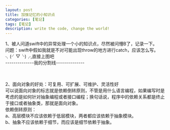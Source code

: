 ```yaml
---
layout: post
title: 加强记忆的小知识点
categories: [笔记]
tags: [笔记]
description: write the code, change the world!
---
```

1、被人问道swift中的异常处理一个小的知识点，尽然被问懵B了，记录一下。<br/>
问题：swift中假如我就是不对可能出现throw的地方进行catch，应该怎么写。<br/>
╮(╯▽╰)╭,直接上图吧<br/>
<img src="http://maximuum.com/assets/images/2.png" alt=""><br/>
--------------我的分割线--------------
<img src="http://maximuum.com/assets/images/3.png" alt=""><br/>

<br/>
<br/>
2、面向对象的好处：可复用、可扩展、可维护、灵活性好<br/>
可以说面向对象的标志就是依赖倒转原则，不管是用什么语言编程，如果编写时是考虑的是如何针对抽象编程或者接口编程；换句话说，程序中的依赖关系都是终止于接口或者抽象类，那就是面向对象。<br/>
依赖倒转原则：<br/>
a、高层模块不应该依赖于低层模块，两者都应该依赖于抽象模块。<br/>
b、抽象不应该依赖于细节，而应该是细节依赖于抽象。<br/>


